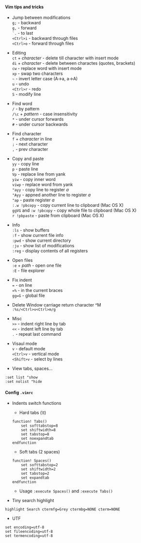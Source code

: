 #### Vim tips and tricks

* Jump between modifications  
`g;` - backward  
`g,` - forward  
`` `. `` - to last  
`<Ctrl>i` - backward through files  
`<Ctrl>o` - forward through files  

* Editing  
`ct` + *character* - delete till character with insert mode  
`di` + *character* - delete between charactes (quotes, brackets)  
`cw` - replace word with insert mode  
`xp` - swap two characters  
`~` - invert letter case (A->a, a->A)  
`u` - undo  
`<Ctrl>r` - redo  
`S` - modify line

* Find word  
`/` - by pattern  
`/\c` + *pattern* - case insensitivity  
`*` - under cursor forwards  
`#` - under cursor backwards  

* Find character  
`f` + *character* in line  
`;` - next character  
`,` - prev character  

* Copy and paste  
`yy` - copy line  
`p` - paste line  
`Vp` - replace line from yank  
`yiw` - copy inner word  
`viwp` - replace word from yank  
`"ayy` - copy line to register *a*  
`"Ayy` - appned another line to register *a*  
`"ap` - paste register *a*  
`:.w !pbcopy` - copy current line to clipboard (Mac OS X)  
`ggVG` and `:w !pbcopy` - copy whole file to clipboard (Mac OS X)  
`r !pbpaste` - paste from clipboard (Mac OS X)  

* Info  
`:ls` - show buffers  
`:f` - show current file info  
`:pwd` - show current directory  
`:ju` - show list of modifications  
`:reg` - display contents of all registers

* Open files  
`:e` + *path* - open one file  
`:E` - file explorer  

* Fix indent  
`=` - on line  
`=%` - in the current braces  
`gg=G` - global file  

* Delete Window carriage return character ^M  
`:%s/<Ctrl>v<Ctrl>m/g`  

* Misc  
`>>` - indent right line by tab  
`<<` - indent left line by tab  
`.` - repeat last command  

* Visaul mode  
`v` - default mode  
`<Ctrl>v` - vertical mode  
`<Shift>v` - select by lines  

* View tabs, spaces...
```
:set list "show
:set nolist "hide
```

#### Config `.vimrc`
* Indents switch functions
  * Hard tabs (\t)
  ```
  function! Tabs()
      set softtabstop=8
      set shiftwidth=8
      set tabstop=8
      set noexpandtab
  endfunction
  ```
  * Soft tabs (2 spaces)
  ```
  function! Spaces()
      set softtabstop=2
      set shiftwidth=2
      set tabstop=2
      set expandtab
  endfunction
  ```
  * Usage `:execute Spaces()` and `:execute Tabs()`


* Tiny search highlight
```
highlight Search ctermfg=Grey ctermbg=NONE cterm=NONE
```

* UTF
```
set encoding=utf-8
set fileencoding=utf-8
set termencoding=utf-8
```
